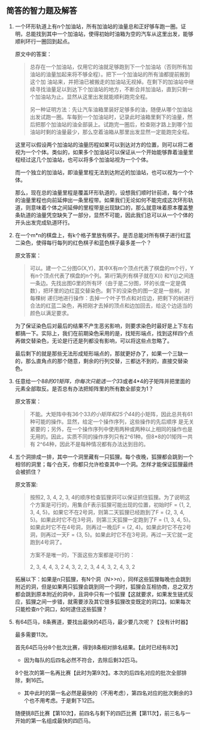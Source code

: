 ## 简答的智力题及解答

1. 一个环形轨道上有n个加油站，所有加油站的油量总和正好够车跑一圈。证明，总能找到其中一个加油站，使得初始时油箱为空的汽车从这里出发，能够顺利环行一圈回到起点。

   原文中的答案：

   > 总存在一个加油站，仅用它的油就足够跑到下一个加油站（否则所有加油站的油量加起来将不够全程）。把下一个加油站的所有油都提前搬到这个加 油站来，并把油已被搬走的加油站无视掉。在剩下的加油站中继续寻找油量足以到达下个加油站的地方，不断合并加油站，直到只剩一个加油站为止。显然从这里出发就能顺利跑完全程。
   >
   > 另一种证明方法：先让汽车油箱里装好足够多的油，随便从哪个加油站出发试跑一圈。车每到一个加油站时，记录此时油箱里剩下的油量，然后把那个加油站的油全部装上。试跑完一圈后，检查刚才路上到哪个加油站时剩的油量最少，那么空着油箱从那里出发显然一定能跑完全程。

   这里可以假设两个加油站的油量历程如果可以到达对方的位置，则可以将二者视为一个个体。类似的，如果多个加油站可以保证从一个开始能够靠着油量里程经过这几个加油站，也可以将多个加油站视为一个个体。

   而一个独立的加油站，即油量里程无法到达附近的加油站，也可以视为一个个体。

   那么，现在总的油量里程是覆盖环形轨道的，设想我们顺时针前进，每个个体的油量里程也向前延伸出一条里程带。如果我们无论如何不能完成这次环形轨道，则意味着个体之间延伸的里程带是出现缺口的，那么就意味着原本覆盖整条轨道的油量凭空缺失了一部分，显然不可能，因此我们总可以从一个个体的开头出发完成轨道环行。

2. 在一个m*n的棋盘上，有k个格子里放有棋子。是否总能对所有棋子进行红蓝二染色，使得每行每列的红色棋子和蓝色棋子最多差一个？

   原文答案：

   > 可以。建一个二分图G(X,Y)，其中X有m个顶点代表了棋盘的m个行，Y有n个顶点代表了棋盘的n个列。第i行第j列有棋子就在X(i) 和Y(j)之间连一条边。先找出图G里的所有环（由于是二分图，环的长度一定是偶数），把环里的边红蓝交替染色。剩下的没染色的图一定是一些树。对每棵树 递归地进行操作：去掉一个叶子节点和对应边，把剩下的树进行合法的红蓝二染色，再把刚才去掉的顶点和边加回去，给这个边适当的颜色以满足要求。

   为了保证染色后对最后的结果不产生恶劣影响，则要求染色时最好是上下左右都搞一下。实际上，我们在前期染色采用的是，找矩形端点，找到这样四个点再做交替染色，无论是行还是列都没有影响，可以将这些点忽略了。

   最后剩下的就是那些无法形成矩形端点的，那就更好办了，如果一个三缺一的，那么直角点的那个随意，剩余的行列交替，三都达不到的，直接交替染色。

3. 任意给一个8*8的01矩阵，你每次只能选一个3*3或者4*4的子矩阵并把里面的元素全部取反。是否总有办法把矩阵里的所有数全部变为1？

   原文答案：

   > 不能。大矩阵中有36个3*3的小矩阵和25个4*4的小矩阵，因此总共有61种可能的操作。显然，给定一个操作序列，这些操作的先后顺序 是无关紧要的；另外，在一个操作序列中使用两种或两种以上相同的操作也是无用的。因此，实质不同的操作序列只有2^61种。但8*8的01矩阵一共有 2^64种，因此不是每种情况都有办法达到目的。

4. 五个洞排成一排，其中一个洞里藏有一只狐狸。每个夜晚，狐狸都会跳到一个相邻的洞里；每个白天，你都只允许检查其中一个洞。怎样才能保证狐狸最终会被抓住？

   原文答案:

   > 按照2, 3, 4, 2, 3, 4的顺序检查狐狸洞可以保证抓住狐狸。为了说明这个方案是可行的，用集合F表示狐狸可能出现的位置，初始时F = {1, 2, 3, 4, 5}。如果它不在2号洞，则第二天狐狸已经跑到了F = {2, 3, 4, 5}。如果此时它不在3号洞，则第三天狐狸一定跑到了F = {1, 3, 4, 5}。如果此时它不在4号洞，则再过一晚后F = {2, 4}。如果此时它不在2号洞，则再过一天F = {3, 5}。如果此时它不在3号洞，再过一天它就一定跑到4号洞了。
   >
   > 方案不是唯一的，下面这些方案都是可行的：
   >
   > 2, 3, 4, 4, 3, 2
   > 4, 3, 2, 2, 3, 4
   > 4, 3, 2, 4, 3, 2

   拓展以下：如果是n只狐狸，有N个洞（N>>n），同样这些狐狸每晚也会跳到附近的洞，但是如果两只狐狸会跳到同一个洞时，狐狸会互相协商，总之双方都会跳到原本附近的洞中，且洞中只有一个狐狸【这就要求，如果发生链式反应，狐狸之间一步错，就需要涉及其它很多狐狸改变既定的洞口】。如果每次只能检查n个洞口，如何逮住这些狐狸？

5. 有64匹马，8条赛道，要找出最快的4匹马，最少要几次呢？【没有计时器】

   最多需要11次。

   首先64匹马分8个批次比赛，得到8条相对排名结果。【此时已经有8次】

   - 因为每队的后四名必然不符合，去除后剩32匹马。

   8个批次的第一名再比赛【此时为第9次】。本次的后四名对应的批次全部排除，剩16匹。

   - 其中此时的第一名必然是最快的（不用考虑），第四名对应的批次剩余的3个也不用考虑。于是剩下12匹。

   随便挑8匹比赛【第10次】，前四名与剩下的四匹比赛【第11次】，前三名与一开始的第一名组成最快的四匹马。

   
